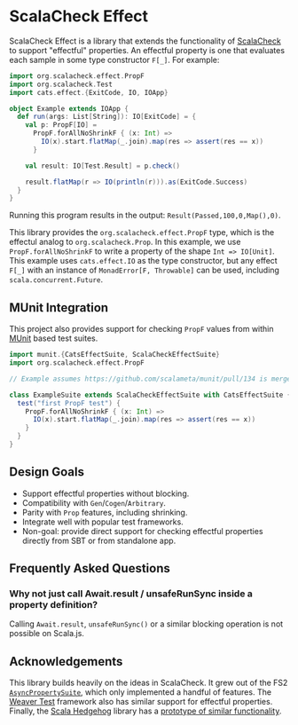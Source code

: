 # ScalaCheck Effect

ScalaCheck Effect is a library that extends the functionality of [ScalaCheck](https://scalacheck.org) to support "effectful" properties. An effectful property is one that evaluates each sample in some type constructor `F[_]`. For example:

```scala
import org.scalacheck.effect.PropF
import org.scalacheck.Test
import cats.effect.{ExitCode, IO, IOApp}

object Example extends IOApp {
  def run(args: List[String]): IO[ExitCode] = {
    val p: PropF[IO] = 
      PropF.forAllNoShrinkF { (x: Int) =>
        IO(x).start.flatMap(_.join).map(res => assert(res == x))
      }

    val result: IO[Test.Result] = p.check()

    result.flatMap(r => IO(println(r))).as(ExitCode.Success)
  }
}
```

Running this program results in the output: `Result(Passed,100,0,Map(),0)`.

This library provides the `org.scalacheck.effect.PropF` type, which is the effectul analog to `org.scalacheck.Prop`. In this example, we use `PropF.forAllNoShrinkF` to write a property of the shape `Int => IO[Unit]`. This example uses `cats.effect.IO` as the type constructor, but any effect `F[_]` with an instance of `MonadError[F, Throwable]` can be used, including `scala.concurrent.Future`.

## MUnit Integration

This project also provides support for checking `PropF` values from within [MUnit](https://scalameta.org/munit/) based test suites.

```scala
import munit.{CatsEffectSuite, ScalaCheckEffectSuite}
import org.scalacheck.effect.PropF

// Example assumes https://github.com/scalameta/munit/pull/134 is merged, which adds CatsEffectSuite to munit

class ExampleSuite extends ScalaCheckEffectSuite with CatsEffectSuite {
  test("first PropF test") {
    PropF.forAllNoShrinkF { (x: Int) =>
      IO(x).start.flatMap(_.join).map(res => assert(res == x))
    }
  }
}
```

## Design Goals

- Support effectful properties without blocking.
- Compatibility with `Gen`/`Cogen`/`Arbitrary`.
- Parity with `Prop` features, including shrinking.
- Integrate well with popular test frameworks.
- Non-goal: provide direct support for checking effectful properties directly from SBT or from standalone app.

## Frequently Asked Questions

### Why not just call Await.result / unsafeRunSync inside a property definition?

Calling `Await.result`, `unsafeRunSync()` or a similar blocking operation is not possible on Scala.js.

## Acknowledgements

This library builds heavily on the ideas in ScalaCheck. It grew out of the FS2 [`AsyncPropertySuite`](https://github.com/functional-streams-for-scala/fs2/blob/48f7188ef2df959189f931a7bbb68df4cb81c82a/core/shared/src/test/scala/fs2/AsyncPropertySuite.scala), which only implemented a handful of features. The [Weaver Test](https://disneystreaming.github.io/weaver-test/) framework also has similar support for effectful properties. Finally, the [Scala Hedgehog](https://github.com/hedgehogqa/scala-hedgehog/) library has a [prototype of similar functionality](https://github.com/hedgehogqa/scala-hedgehog/pull/147).
